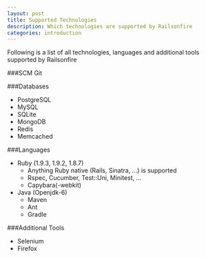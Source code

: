 ```yaml
---
layout: post
title: Supported Technologies
description: Which technologies are supported by Railsonfire
categories: introduction
---
```

Following is a list of all technologies, languages and additional tools supported by Railsonfire

###SCM
Git

###Databases
* PostgreSQL
* MySQL
* SQLite
* MongoDB
* Redis
* Memcached

###Languages
* Ruby (1.9.3, 1.9.2, 1.8.7)
  * Anything Ruby native (Rails, Sinatra, ...) is supported
  * Rspec, Cucumber, Test::Uni, Minitest, ...
  * Capybara(-webkit)
* Java (Openjdk-6)
  * Maven
  * Ant
  * Gradle

###Additional Tools
* Selenium
* Firefox
